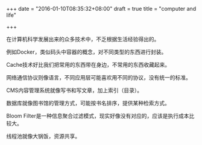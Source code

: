 +++
date = "2016-01-10T08:35:32+08:00"
draft = true
title = "computer and life"

+++



在计算机科学发展出来的众多技术中，不乏根据生活经验得出的。

例如Docker，类似码头中容器的概念，对不同类型的东西进行封装。

Cache技术好比我们把常用的东西带在身边，不常用的东西收藏起来。

网络通信协议则像语言，不同应用层可能喜欢用不同的协议，没有统一的标准。

CMS内容管理系统就像写书和写文章，加上索引（目录）。

数据库就像图书馆的管理方式，可能按书名排序，提供某种检索方式。

Bloom Filter是一种信息聚合过滤模式，现实好像没有对应的，应该是执行成本比较大。

线程池就像大锅饭，资源共享。


